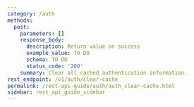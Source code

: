 ```yaml
---
category: /auth
methods:
  post:
    parameters: []
    response_body:
      description: Return value on success
      example_value: TO DO
      schema: TO DO
      status_code: '200'
    summary: Clear all cached authentication information.
rest_endpoint: /v1/auth/clear-cache
permalink: /rest-api-guide/auth/auth_clear-cache.html
sidebar: rest_api_guide_sidebar
---
```

